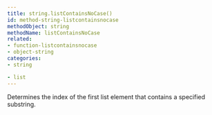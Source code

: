 ```yaml
---
title: string.listContainsNoCase()
id: method-string-listcontainsnocase
methodObject: string
methodName: listContainsNoCase
related:
- function-listcontainsnocase
- object-string
categories:
- string

- list
---
```


Determines the index of the first list element that contains a
        specified substring.